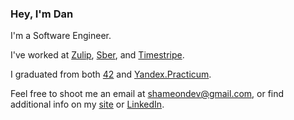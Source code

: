 ### Hey, I'm Dan

I'm a Software Engineer.

I've worked at [Zulip](https://zulip.com/), [Sber](https://sberbank.com), and [Timestripe](https://timestripe.com/onboarding/).

I graduated from both [42](https://42.fr/en/homepage/) and [Yandex.Practicum](https://practicum.yandex.ru/).

Feel free to shoot me an email at [shameondev@gmail.com](mailto:shameondev@gmail.com), or find additional info on my [site](https://fadeev.tech) or [LinkedIn](https://linkedin.com/in/defadeev).
